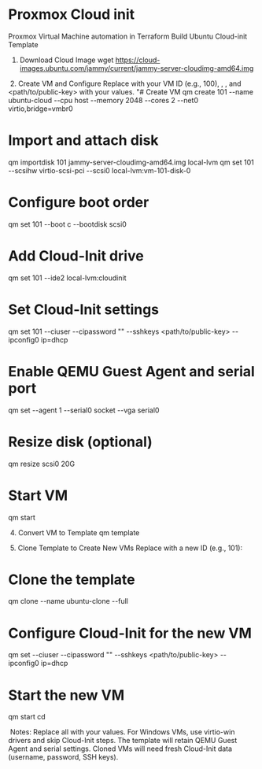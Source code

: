 # Proxmox Cloud init

Proxmox Virtual Machine automation in Terraform
Build Ubuntu Cloud-init Template

1. Download Cloud Image
   wget <https://cloud-images.ubuntu.com/jammy/current/jammy-server-cloudimg-amd64.img>

​ 2. Create VM and Configure
Replace <VM-ID> with your VM ID (e.g., 100), <username>, <password>, and <path/to/public-key> with your values.
"# Create VM
qm create 101 --name ubuntu-cloud --cpu host --memory 2048 --cores 2 --net0 virtio,bridge=vmbr0

# Import and attach disk

qm importdisk 101 jammy-server-cloudimg-amd64.img local-lvm
qm set 101 --scsihw virtio-scsi-pci --scsi0 local-lvm:vm-101-disk-0

# Configure boot order

qm set 101 --boot c --bootdisk scsi0

# Add Cloud-Init drive

qm set 101 --ide2 local-lvm:cloudinit

# Set Cloud-Init settings

qm set 101 --ciuser <username> --cipassword "<password>" --sshkeys <path/to/public-key> --ipconfig0 ip=dhcp

# Enable QEMU Guest Agent and serial port

qm set <VM-ID> --agent 1 --serial0 socket --vga serial0

# Resize disk (optional)

qm resize <VM-ID> scsi0 20G

# Start VM

qm start <VM-ID>

​ 4. Convert VM to Template
qm template <VM-ID>

​ 5. Clone Template to Create New VMs
Replace <NEW-VM-ID> with a new ID (e.g., 101):

# Clone the template

qm clone <VM-ID> <NEW-VM-ID> --name ubuntu-clone --full

# Configure Cloud-Init for the new VM

qm set <NEW-VM-ID> --ciuser <username> --cipassword "<password>" --sshkeys <path/to/public-key> --ipconfig0 ip=dhcp

# Start the new VM

qm start <NEW-VM-ID>cd

​
Notes:
Replace all <placeholders> with your values.
For Windows VMs, use virtio-win drivers and skip Cloud-Init steps.
The template will retain QEMU Guest Agent and serial settings. Cloned VMs will need fresh Cloud-Init data (username, password, SSH keys).
